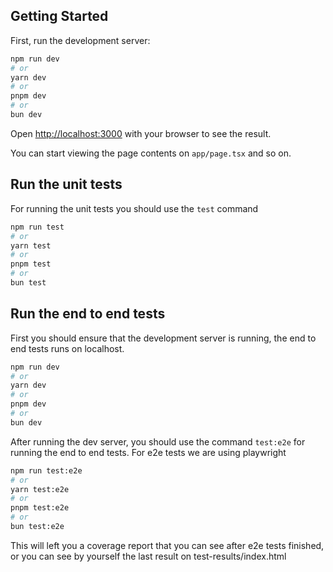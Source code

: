 ## Getting Started

First, run the development server:

```bash
npm run dev
# or
yarn dev
# or
pnpm dev
# or
bun dev
```

Open [http://localhost:3000](http://localhost:3000) with your browser to see the result.

You can start viewing the page contents on `app/page.tsx` and so on.

## Run the unit tests



For running the unit tests you should use the `test` command

```bash
npm run test
# or
yarn test
# or
pnpm test
# or
bun test
```


## Run the end to end tests



First you should ensure that the development server is running, the end to end tests runs on localhost.

```bash
npm run dev
# or
yarn dev
# or
pnpm dev
# or
bun dev
```

After running the dev server, you should use the command `test:e2e` for running the end to end tests.
For e2e tests we are using playwright


```bash
npm run test:e2e
# or
yarn test:e2e
# or
pnpm test:e2e
# or
bun test:e2e
```


This will left you a coverage report that you can see after e2e tests finished, or you can see by yourself the last result on test-results/index.html